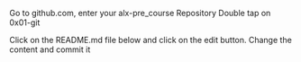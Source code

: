 Go to github.com, enter your alx-pre_course Repository
Double tap on 0x01-git

Click on the README.md file below and click on the edit button. Change the content and commit it
